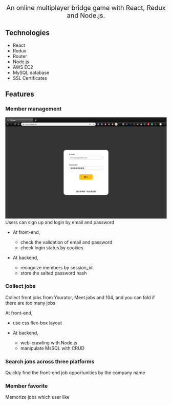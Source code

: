 <p style="text-align:center;font-size:20px">An online multiplayer bridge game with React, Redux and Node.js.</p>


## Technologies
- React
- Redux
- Router
- Node.js
- AWS EC2
- MySQL database
- SSL Certificates

## Features
### Member management
![image](https://github.com/jim63/project_f2e_job/blob/master/md_photo/login.png?raw=true)
Users can sign up and login by email and password

- At front-end, 
  - check the validation of email and password
  - check login status by cookies

- At backend, 
  - recognize members by session_id
  - store the salted password hash

### Collect jobs
Collect front jobs from Yourator, Meet.jobs and 104, and you can fold if there are too many jobs

At front-end,
  - use css flex-box layout

- At backend,
  - web-crawling with Node.js
  - manipulate MsSQL with CRUD


### Search jobs across three platforms
Quickly find the front-end job opportunities by the company name

### Member favorite
Memorize jobs which user like